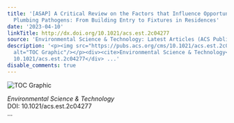 ```yaml
---
title: '[ASAP] A Critical Review on the Factors that Influence Opportunistic Premise
  Plumbing Pathogens: From Building Entry to Fixtures in Residences'
date: '2023-04-10'
linkTitle: http://dx.doi.org/10.1021/acs.est.2c04277
source: 'Environmental Science & Technology: Latest Articles (ACS Publications)'
description: '<p><img src="https://pubs.acs.org/cms/10.1021/acs.est.2c04277/asset/images/medium/es2c04277_0005.gif"
  alt="TOC Graphic"/></p><div><cite>Environmental Science & Technology</cite></div><div>DOI:
  10.1021/acs.est.2c04277</div> ...'
disable_comments: true
---
```

<p><img src="https://pubs.acs.org/cms/10.1021/acs.est.2c04277/asset/images/medium/es2c04277_0005.gif" alt="TOC Graphic"/></p><div><cite>Environmental Science & Technology</cite></div><div>DOI: 10.1021/acs.est.2c04277</div> ...